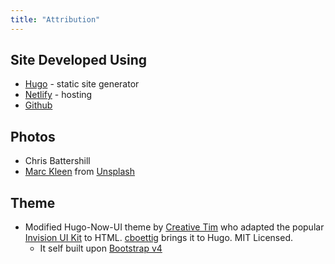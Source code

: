 ```yaml
---
title: "Attribution"
---
```


## Site Developed Using
 
* [Hugo](https://gohugo.io/) - static site generator
* [Netlify](https://www.netlify.com/) - hosting
* [Github](https://github.com/)

## Photos
* Chris Battershill
* [Marc Kleen](https://unsplash.com/@marckleen/portfolio) from [Unsplash](https://unsplash.com/@marckleen)

## Theme

* Modified Hugo-Now-UI theme by [Creative Tim](https://github.com/creativetimofficial/now-ui-kit) who adapted the popular [Invision UI Kit](https://www.invisionapp.com/now)
to HTML. [cboettig](https://github.com/cboettig) brings it to Hugo.  MIT Licensed.
   * It self built upon [Bootstrap v4](https://getbootstrap.com)
